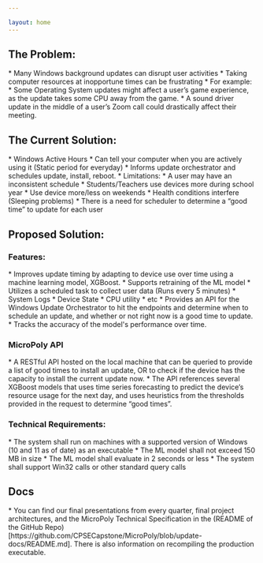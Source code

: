 ```yaml
---

layout: home
---
```

<h2>The Problem:</h2>
* Many Windows background updates can disrupt user activities
* Taking computer resources at inopportune times can be frustrating
* For example:
   * Some Operating System updates might affect a user’s game experience, as the update takes some CPU away from the game.
   * A sound driver update in the middle of a user’s Zoom call could drastically affect their meeting.

<h2>The Current Solution:</h2>
* Windows Active Hours
   * Can tell your computer when you are actively using it (Static period for everyday)
   * Informs update orchestrator and schedules update, install, reboot.
* Limitations:
   * A user may have an inconsistent schedule
   * Students/Teachers use devices more during school year
   * Use device more/less on weekends
   * Health conditions interfere (Sleeping problems)
   * There is a need for scheduler to determine a “good time” to update for each user

<h2>Proposed Solution:</h2>
<h3>Features:</h3>
* Improves update timing by adapting to device use over time using a machine learning model, XGBoost.
* Supports retraining of the ML model
* Utilizes a scheduled task to collect user data (Runs every 5 minutes)
    * System Logs
    * Device State
    * CPU utility
    * etc
* Provides an API for the Windows Update Orchestrator to hit the endpoints and determine when to schedule an update, and whether or not right now is a good time to update.
* Tracks the accuracy of the model's performance over time.

<h3>MicroPoly API</h3>
* A RESTful API hosted on the local machine that can be queried to provide a list of good times to install an update, OR to check if the device has the capacity to install the current update now. 
* The API references several XGBoost models that uses time series forecasting to predict the device’s resource usage for the next day, and uses heuristics from the thresholds provided in the request to determine “good times”.

<h3>Technical Requirements:</h3>
* The system shall run on machines with a supported version of Windows (10 and 11 as of date) as an executable
* The ML model shall not exceed 150 MB in size
* The ML model shall evaluate in 2 seconds or less
* The system shall support Win32 calls or other standard query calls

<h2>Docs</h2>
* You can find our final presentations from every quarter, final project architectures, and the MicroPoly Technical Specification in the (README of the GitHub Repo)[https://github.com/CPSECapstone/MicroPoly/blob/update-docs/README.md]. There is also information on recompiling the production executable.
